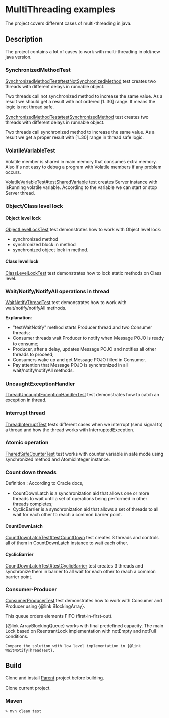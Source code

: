 # MultiThreading examples
The project covers different cases of multi-threading in java.

## Description

The project contains a lot of cases to work with multi-threading in old/new java version.

### SynchronizedMethodTest

<a href="https://github.com/StepanMelnik/MultiThreading_Examples/blob/master/src/test/java/com/sme/multithreading/synchronizedmethod/SynchronizedMethodTest.java#L32">SynchronizedMethodTest#testNotSynchronizedMethod</a> test creates two threads with different delays in runnable object.

Two threads call not synchronized method to increase the same value. As a result we should get a result with not ordered [1..30] range.
It means the logic is not thread safe.


<a href="https://github.com/StepanMelnik/MultiThreading_Examples/blob/master/src/test/java/com/sme/multithreading/synchronizedmethod/SynchronizedMethodTest.java#L83">SynchronizedMethodTest#testSynchronizedMethod</a> test creates two threads with different delays in runnable object.

Two threads call synchronized method to increase the same value. As a result we get a proper result with [1..30] range in thread safe logic.

### VolatileVariableTest

Volatile member is shared in main memory that consumes extra memory. Also it's not easy to debug a program with Volatile members if any problem occurs.

<a href="https://github.com/StepanMelnik/MultiThreading_Examples/blob/master/src/test/java/com/sme/multithreading/sharedvariable/VolatileVariableTest.java#L29">VolatileVariableTest#testSharedVariable</a> test creates Server instance with isRunning volatile variable. According to the variable we can start or stop Server thread. 

### Object/Class level lock

#### Object level lock
<a href="https://github.com/StepanMelnik/MultiThreading_Examples/blob/master/src/test/java/com/sme/multithreading/lockobject/ObjectLevelLockTest.java">ObjectLevelLockTest</a> test demonstrates how to work with Object level lock:

* synchronized method
* synchronized block in method
* synchronized object lock in method. 

#### Class level lock

<a href="https://github.com/StepanMelnik/MultiThreading_Examples/blob/master/src/test/java/com/sme/multithreading/lockobject/ClassLevelLockTest.java">ClassLevelLockTest</a> test demonstrates how to lock static methods on Class level.


### Wait/Notify/NotifyAll operations in thread

<a href="https://github.com/StepanMelnik/MultiThreading_Examples/blob/master/src/test/java/com/sme/multithreading/waitnotify/WaitNotifyThreadTest.java">WaitNotifyThreadTest</a> test demonstrates how to work with wait/notify/notifyAll methods.

**Explanation**:
* "testWaitNotify" method starts Producer thread and two Consumer threads;
* Consumer threads wait Producer to notify when Message POJO is ready to consume;
* Producer, after a delay, updates Message POJO and notifies all other threads to proceed;
* Consumers wake up and get Message POJO filled in Consumer.
* Pay attention that Message POJO is synchronized in all wait/notify/notifyAll methods. 

### UncaughtExceptionHandler

<a href="https://github.com/StepanMelnik/MultiThreading_Examples/blob/master/src/test/java/com/sme/multithreading/exceptionhandler/ThreadUncaughtExceptionHandlerTest.java">ThreadUncaughtExceptionHandlerTest</a> test demonstrates how to catch an exception in thread.


### Interrupt thread

<a href="https://github.com/StepanMelnik/MultiThreading_Examples/blob/master/src/test/java/com/sme/multithreading/threadinterrupt/ThreadInterruptTest.java">ThreadInterruptTest</a> tests different cases when we interrupt (send signal to) a thread and how the thread works with InterruptedException.

### Atomic operation

<a href="https://github.com/StepanMelnik/MultiThreading_Examples/blob/master/src/test/java/com/sme/multithreading/atomic/TharedSafeCounterTest.java">TharedSafeCounterTest</a> test works with counter variable in safe mode using synchronized method and AtomicInteger instance. 


### Count down threads

Definition : According to Oracle docs,
* CountDownLatch  is a synchronization aid that allows one or more threads to wait until a set of operations being performed in other threads completes;
* CyclicBarrier is a synchronization aid that allows a set of threads to all wait for each other to reach a common barrier point.


#### CountDownLatch
<a href="https://github.com/StepanMelnik/MultiThreading_Examples/blob/master/src/test/java/com/sme/multithreading/countdown/CountDownLatchTest.java#L24">CountDownLatchTest#testCountDown</a> test creates 3 threads and controls all of them in CountDownLatch instance to wait each other.

#### CyclicBarrier

<a href="https://github.com/StepanMelnik/MultiThreading_Examples/blob/master/src/test/java/com/sme/multithreading/countdown/CyclicBarrierTest.java#L26">CountDownLatchTest#testCyclicBarrier</a> test creates 3 threads and synchronize them in barrier to all wait for each other to reach a common barrier point.

### Consumer-Producer

<a href="https://github.com/StepanMelnik/MultiThreading_Examples/blob/master/src/test/java/com/sme/multithreading/consumerproducer/ConsumerProducerTest.java">ConsumerProducerTest</a> test demonstrates how to work with Consumer and Producer using {@link BlockingArray}.

This queue orders elements FIFO (first-in-first-out).

{@link ArrayBlockingQueue} works with final predefined capacity. The main Lock based on ReentrantLock implementation with notEmpty and notFull conditions.

    Compare the solution with low level implementation in {@link WaitNotifyThreadTest}.



## Build

Clone and install <a href="https://github.com/StepanMelnik/Parent.git">Parent</a> project before building.

Clone current project.

### Maven
	> mvn clean test


